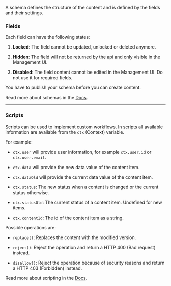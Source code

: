 A schema defines the structure of the content and is defined by the fields and their settings.

### Fields

Each field can have the following states:

1. **Locked**: The field cannot be updated, unlocked or deleted anymore.

2. **Hidden**: The field will not be returned by the api and only visible in the Management UI.

3. **Disabled**: The field content cannot be edited in the Management UI. Do not use it for required fields.

You have to publish your schema before you can create content.

Read more about schemas in the [Docs](../02-documentation/concepts/schemas).

---

### Scripts

Scripts can be used to implement custom workflows. In scripts all available information are available from the `ctx` (Context) variable.

For example:

* `ctx.user` will provide user information, for example `ctx.user.id` or `ctx.user.email`.

* `ctx.data` will provide the new data value of the content item.

* `ctx.dataOld` will provide the current data value of the content item.

* `ctx.status`: The new status when a content is changed or the current status otherwise.

* `ctx.statusOld`: The current status of a content item. Undefined for new items.

* `ctx.contentId`: The id of the content item as a string.

Possible operations are:

* `replace()`: Replaces the content with the modified version.

* `reject()`: Reject the operation and return a HTTP 400 (Bad request) instead.

* `disallow()`: Reject the operation because of security reasons and return a HTTP 403 (Forbidden) instead.

Read more about scripting in the [Docs](../02-documentation/developer-guides/scripting).